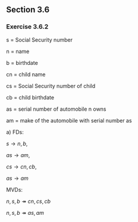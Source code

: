 ## Section 3.6

### Exercise 3.6.2
s = Social Security number

n = name

b = birthdate

cn = child name

cs = Social Security number of child

cb = child birthdate

as = serial number of automobile n owns

am = make of the automobile with serial number as

a) 
FDs: 

$s \rightarrow n, b$, 

$as \rightarrow  am$, 

$cs \rightarrow cn, cb$,

$as \rightarrow am$

MVDs: 

$n, s, b \twoheadrightarrow cn, cs, cb$

$n, s, b \twoheadrightarrow as, am$